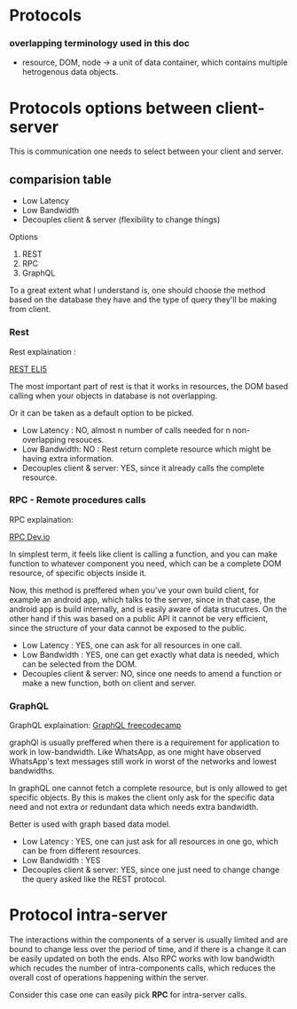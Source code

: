 # Protocols


### overlapping terminology used in this doc
- resource, DOM, node -> a unit of data container, which contains multiple hetrogenous data objects.
# Protocols options between client-server

This is communication one needs to select between your client and server. 

## comparision table 

- Low Latency 
- Low Bandwidth
- Decouples client & server (flexibility to change things)

Options 
1. REST 
2. RPC
3. GraphQL


To a great extent what I understand is, one should choose the method based on the database they have and the type of query they'll be making from client.

### Rest 

Rest explaination :

[REST ELI5](https://www.reddit.com/r/explainlikeimfive/comments/a1axe2/eli5_what_is_restful_api_and_how_does_it_work/)

The most important part of rest is that it works in resources, the DOM based calling when your objects in database is not overlapping.

Or it can be taken as a default option to be picked.

- Low Latency : NO, almost n number of calls needed for n non-overlapping resouces.
- Low Bandwidth: NO : Rest return complete resource which might be having extra information.
- Decouples client & server: YES, since it already calls the complete resource.


### RPC - Remote procedures calls

RPC explaination:

[RPC Dev.io](https://dev.to/aafrey/eli5-remote-procedure-calls-pkg)

In simplest term, it feels like client is calling a function, and you can make function to whatever component you need, which can be a complete DOM resource, of specific objects inside it.

Now, this method is preffered when you've your own build client, for example an android app, which talks to the server, since in that case, the android app is build internally, and is easily aware of data strucutres. 
On the other hand if this was based on a public API it cannot be very efficient, since the structure of your data cannot be exposed to the public.

- Low Latency : YES, one can ask for all resources in one call.
- Low Bandwidth : YES, one can get exactly what data is needed, which can be selected from the DOM.
- Decouples client & server: NO, since one needs to amend a function or make a new function, both on client and server.


### GraphQL

GraphQL explaination:
[GraphQL freecodecamp](https://www.freecodecamp.org/news/so-whats-this-graphql-thing-i-keep-hearing-about-baf4d36c20cf)

graphQl is usually preffered when there is a requirement for application to work in low-bandwidth.
Like WhatsApp, as one might have observed WhatsApp's text messages still work in worst of the networks and lowest bandwidths.

In graphQL one cannot fetch a complete resource, but is only allowed to get specific objects. By this is makes the client only ask for the specific data need and not extra or redundant data which needs extra bandwidth.

Better is used with graph based data model.

- Low Latency : YES, one can just ask for all resources in one go, which can be from different resources.
- Low Bandwidth : YES
- Decouples client & server: YES, since one just need to change change the query asked like the REST protocol.


# Protocol intra-server 

The interactions within the components of a server is usually limited and are bound to change less over the period of time, and if there is a change it can be easily updated on both the ends.
Also RPC works with low bandwidth which recudes the number of intra-components calls, which reduces the overall cost of operations happening within the server.

Consider this case one can easily pick <b>RPC</b> for intra-server calls.
